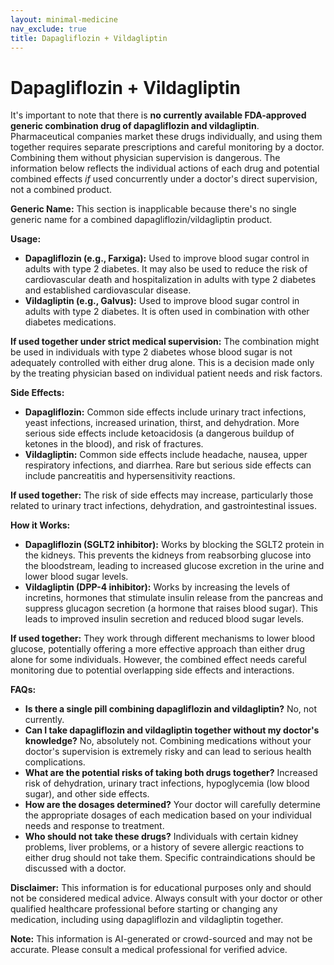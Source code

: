 ```yaml
---
layout: minimal-medicine
nav_exclude: true
title: Dapagliflozin + Vildagliptin
---
```


# Dapagliflozin + Vildagliptin

It's important to note that there is **no currently available FDA-approved generic combination drug of dapagliflozin and vildagliptin**.  Pharmaceutical companies market these drugs individually, and using them together requires separate prescriptions and careful monitoring by a doctor. Combining them without physician supervision is dangerous.  The information below reflects the individual actions of each drug and potential combined effects *if* used concurrently under a doctor's direct supervision, not a combined product.

**Generic Name:**  This section is inapplicable because there's no single generic name for a combined dapagliflozin/vildagliptin product.


**Usage:**

* **Dapagliflozin (e.g., Farxiga):** Used to improve blood sugar control in adults with type 2 diabetes. It may also be used to reduce the risk of cardiovascular death and hospitalization in adults with type 2 diabetes and established cardiovascular disease.
* **Vildagliptin (e.g., Galvus):** Used to improve blood sugar control in adults with type 2 diabetes. It is often used in combination with other diabetes medications.

**If used together under strict medical supervision:** The combination might be used in individuals with type 2 diabetes whose blood sugar is not adequately controlled with either drug alone.  This is a decision made only by the treating physician based on individual patient needs and risk factors.


**Side Effects:**

* **Dapagliflozin:** Common side effects include urinary tract infections, yeast infections, increased urination, thirst, and dehydration. More serious side effects include ketoacidosis (a dangerous buildup of ketones in the blood), and risk of fractures.
* **Vildagliptin:** Common side effects include headache, nausea, upper respiratory infections, and diarrhea.  Rare but serious side effects can include pancreatitis and hypersensitivity reactions.

**If used together:** The risk of side effects may increase, particularly those related to urinary tract infections, dehydration, and gastrointestinal issues.


**How it Works:**

* **Dapagliflozin (SGLT2 inhibitor):** Works by blocking the SGLT2 protein in the kidneys. This prevents the kidneys from reabsorbing glucose into the bloodstream, leading to increased glucose excretion in the urine and lower blood sugar levels.
* **Vildagliptin (DPP-4 inhibitor):** Works by increasing the levels of incretins, hormones that stimulate insulin release from the pancreas and suppress glucagon secretion (a hormone that raises blood sugar). This leads to improved insulin secretion and reduced blood sugar levels.

**If used together:**  They work through different mechanisms to lower blood glucose, potentially offering a more effective approach than either drug alone for some individuals.  However, the combined effect needs careful monitoring due to potential overlapping side effects and interactions.


**FAQs:**

* **Is there a single pill combining dapagliflozin and vildagliptin?** No, not currently.
* **Can I take dapagliflozin and vildagliptin together without my doctor's knowledge?** No, absolutely not. Combining medications without your doctor's supervision is extremely risky and can lead to serious health complications.
* **What are the potential risks of taking both drugs together?**  Increased risk of dehydration, urinary tract infections, hypoglycemia (low blood sugar), and other side effects.
* **How are the dosages determined?**  Your doctor will carefully determine the appropriate dosages of each medication based on your individual needs and response to treatment.
* **Who should not take these drugs?**  Individuals with certain kidney problems, liver problems, or a history of severe allergic reactions to either drug should not take them.  Specific contraindications should be discussed with a doctor.


**Disclaimer:** This information is for educational purposes only and should not be considered medical advice.  Always consult with your doctor or other qualified healthcare professional before starting or changing any medication, including using dapagliflozin and vildagliptin together.


**Note:** This information is AI-generated or crowd-sourced and may not be accurate. Please consult a medical professional for verified advice.